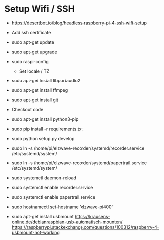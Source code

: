  
# Setup Wifi / SSH

- https://desertbot.io/blog/headless-raspberry-pi-4-ssh-wifi-setup
- Add ssh certificate
- sudo apt-get update 
- sudo apt-get upgrade

- sudo raspi-config
    - Set locale / TZ

- sudo apt-get install libportaudio2
- sudo apt-get install ffmpeg
- sudo apt-get install git
- Checkout code
- sudo apt-get install python3-pip
- sudo pip install -r requirements.txt
- sudo python setup.py develop
- sudo ln -s /home/pi/elzwave-recorder/systemd/recorder.service /etc/systemd/system/
- sudo ln -s /home/pi/elzwave-recorder/systemd/papertrail.service /etc/systemd/system/
- sudo systemctl daemon-reload
- sudo systemctl enable recorder.service
- sudo systemctl enable papertrail.service
- sudo hostnamectl set-hostname 'elzwave-pi400'

- sudo apt-get install usbmount
    https://krausens-online.de/debianraspbian-usb-automatisch-mounten/
    https://raspberrypi.stackexchange.com/questions/100312/raspberry-4-usbmount-not-working
